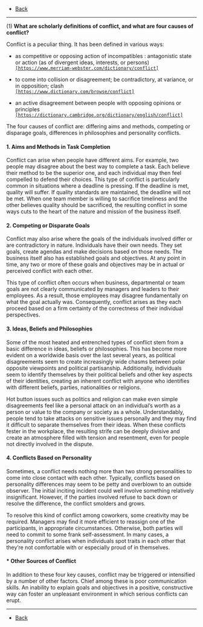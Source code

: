 * [Back](./key.md)

- - -

(1) **What are scholarly definitions of conflict, and what are four causes of conflict?**

Conflict is a peculiar thing. It has been defined in various ways:

* as competitive or opposing action of incompatibles : antagonistic state or action (as of divergent ideas, interests, or persons)  
[`[https://www.merriam-webster.com/dictionary/conflict]`](https://www.merriam-webster.com/dictionary/conflict)

* to come into collision or disagreement; be contradictory, at variance, or in opposition; clash  
[`[https://www.dictionary.com/browse/conflict]`](https://www.dictionary.com/browse/conflict)

* an active disagreement between people with opposing opinions or principles  
[`[https://dictionary.cambridge.org/dictionary/english/conflict]`](https://dictionary.cambridge.org/dictionary/english/conflict)

The four causes of conflict are: differing aims and methods, competing or disparage goals, differences in philosophies and personality conflicts.

#### 1. Aims and Methods in Task Completion

Conflict can arise when people have different aims. For example, two people may disagree about the best way to complete a task. Each believe their method to be the superior one, and each individual may then feel compelled to defend their choices. This type of conflict is particularly common in situations where a deadline is pressing. If the deadline is met, quality will suffer. If quality standards are maintained, the deadline will not be met. When one team member is willing to sacrifice timeliness and the other believes quality should be sacrificed, the resulting conflict in some ways cuts to the heart of the nature and mission of the business itself.

#### 2. Competing or Disparate Goals

Conflict may also arise where the goals of the individuals involved differ or are contradictory in nature. Individuals have their own needs. They set goals, create agendas and make decisions based on those needs. The business itself also has established goals and objectives. At any point in time, any two or more of these goals and objectives may be in actual or perceived conflict with each other.  

This type of conflict often occurs when business, departmental or team goals are not clearly communicated by managers and leaders to their employees. As a result, those employees may disagree fundamentally on what the goal actually was. Consequently, conflict arises as they each proceed based on a firm certainty of the correctness of their individual perspectives.

#### 3. Ideas, Beliefs and Philosophies

Some of the most heated and entrenched types of conflict stem from a basic difference in ideas, beliefs or philosophies. This has become more evident on a worldwide basis over the last several years, as political disagreements seem to create increasingly wide chasms between polar opposite viewpoints and political partisanship. Additionally, individuals seem to identify themselves by their political beliefs and other key aspects of their identities, creating an inherent conflict with anyone who identifies with different beliefs, parties, nationalities or religions.

Hot button issues such as politics and religion can make even simple disagreements feel like a personal attack on an individual’s worth as a person or value to the company or society as a whole. Understandably, people tend to take attacks on sensitive issues personally and they may find it difficult to separate themselves from their ideas. When these conflicts fester in the workplace, the resulting strife can be deeply divisive and create an atmosphere filled with tension and resentment, even for people not directly involved in the dispute.

#### 4. Conflicts Based on Personality

Sometimes, a conflict needs nothing more than two strong personalities to come into close contact with each other. Typically, conflicts based on personality differences may seem to be petty and overblown to an outside observer. The initial inciting incident could well involve something relatively insignificant. However, if the parties involved refuse to back down or resolve the difference, the conflict smolders and grows.

To resolve this kind of conflict among coworkers, some creativity may be required. Managers may find it more efficient to reassign one of the participants, in appropriate circumstances. Otherwise, both parties will need to commit to some frank self-assessment. In many cases, a personality conflict arises when individuals spot traits in each other that they’re not comfortable with or especially proud of in themselves.

#### * Other Sources of Conflict

In addition to these four key causes, conflict may be triggered or intensified by a number of other factors. Chief among these is poor communication skills. An inability to explain goals and objectives in a positive, constructive way can foster an unpleasant environment in which serious conflicts can erupt.

- - -

* [Back](./key.md)